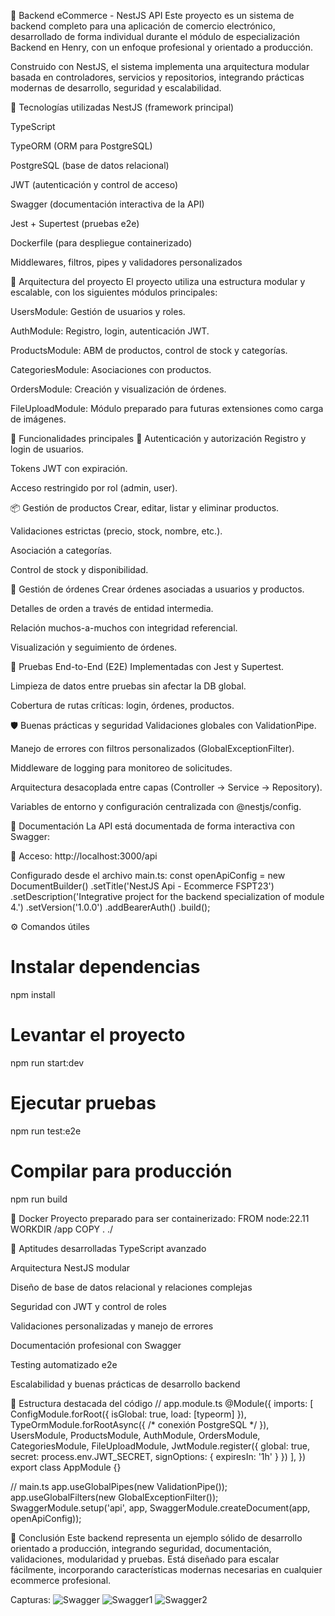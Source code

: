 🛒 Backend eCommerce - NestJS API
Este proyecto es un sistema de backend completo para una aplicación de comercio electrónico, desarrollado de forma individual durante el módulo de especialización Backend en Henry, con un enfoque profesional y orientado a producción.

Construido con NestJS, el sistema implementa una arquitectura modular basada en controladores, servicios y repositorios, integrando prácticas modernas de desarrollo, seguridad y escalabilidad.

🚀 Tecnologías utilizadas
NestJS (framework principal)

TypeScript

TypeORM (ORM para PostgreSQL)

PostgreSQL (base de datos relacional)

JWT (autenticación y control de acceso)

Swagger (documentación interactiva de la API)

Jest + Supertest (pruebas e2e)

Dockerfile (para despliegue containerizado)

Middlewares, filtros, pipes y validadores personalizados

🔧 Arquitectura del proyecto
El proyecto utiliza una estructura modular y escalable, con los siguientes módulos principales:

UsersModule: Gestión de usuarios y roles.

AuthModule: Registro, login, autenticación JWT.

ProductsModule: ABM de productos, control de stock y categorías.

CategoriesModule: Asociaciones con productos.

OrdersModule: Creación y visualización de órdenes.

FileUploadModule: Módulo preparado para futuras extensiones como carga de imágenes.

🧩 Funcionalidades principales
🔐 Autenticación y autorización
Registro y login de usuarios.

Tokens JWT con expiración.

Acceso restringido por rol (admin, user).

📦 Gestión de productos
Crear, editar, listar y eliminar productos.

Validaciones estrictas (precio, stock, nombre, etc.).

Asociación a categorías.

Control de stock y disponibilidad.

🧾 Gestión de órdenes
Crear órdenes asociadas a usuarios y productos.

Detalles de orden a través de entidad intermedia.

Relación muchos-a-muchos con integridad referencial.

Visualización y seguimiento de órdenes.

🧪 Pruebas End-to-End (E2E)
Implementadas con Jest y Supertest.

Limpieza de datos entre pruebas sin afectar la DB global.

Cobertura de rutas críticas: login, órdenes, productos.

🛡️ Buenas prácticas y seguridad
Validaciones globales con ValidationPipe.

Manejo de errores con filtros personalizados (GlobalExceptionFilter).

Middleware de logging para monitoreo de solicitudes.

Arquitectura desacoplada entre capas (Controller → Service → Repository).

Variables de entorno y configuración centralizada con @nestjs/config.

📄 Documentación
La API está documentada de forma interactiva con Swagger:

🔗 Acceso: http://localhost:3000/api

Configurado desde el archivo main.ts:
const openApiConfig = new DocumentBuilder()
  .setTitle('NestJS Api - Ecommerce FSPT23')
  .setDescription('Integrative project for the backend specialization of module 4.')
  .setVersion('1.0.0')
  .addBearerAuth()
  .build();

⚙️ Comandos útiles
# Instalar dependencias
npm install

# Levantar el proyecto
npm run start:dev

# Ejecutar pruebas
npm run test:e2e

# Compilar para producción
npm run build

🐳 Docker
Proyecto preparado para ser containerizado:
FROM node:22.11
WORKDIR /app
COPY . ./

🧠 Aptitudes desarrolladas
TypeScript avanzado

Arquitectura NestJS modular

Diseño de base de datos relacional y relaciones complejas

Seguridad con JWT y control de roles

Validaciones personalizadas y manejo de errores

Documentación profesional con Swagger

Testing automatizado e2e

Escalabilidad y buenas prácticas de desarrollo backend

📁 Estructura destacada del código
// app.module.ts
@Module({
  imports: [
    ConfigModule.forRoot({ isGlobal: true, load: [typeorm] }),
    TypeOrmModule.forRootAsync({ /* conexión PostgreSQL */ }),
    UsersModule, ProductsModule, AuthModule, OrdersModule, CategoriesModule, FileUploadModule,
    JwtModule.register({ global: true, secret: process.env.JWT_SECRET, signOptions: { expiresIn: '1h' } })
  ],
})
export class AppModule {}

// main.ts
app.useGlobalPipes(new ValidationPipe());
app.useGlobalFilters(new GlobalExceptionFilter());
SwaggerModule.setup('api', app, SwaggerModule.createDocument(app, openApiConfig));

📌 Conclusión
Este backend representa un ejemplo sólido de desarrollo orientado a producción, integrando seguridad, documentación, validaciones, modularidad y pruebas. Está diseñado para escalar fácilmente, incorporando características modernas necesarias en cualquier ecommerce profesional.

Capturas:
![Swagger](https://github.com/user-attachments/assets/0eec4b14-0258-4c9b-80a0-fa7520018af3)
![Swagger1](https://github.com/user-attachments/assets/85c328b0-cf05-4c8a-8b78-a5ae50c56973)
![Swagger2](https://github.com/user-attachments/assets/080dd420-4d0d-423d-92f5-bc7bcd1c20b3)


